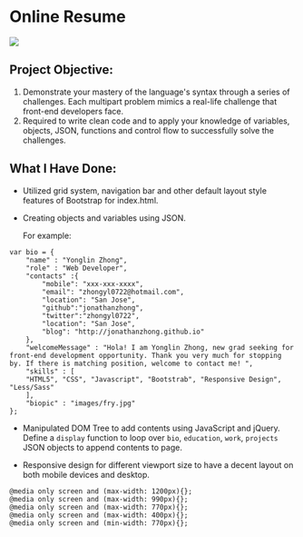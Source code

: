 # Online Resume
![](http://progressed.io/bar/100?title=Progress)

## Project Objective:
1. Demonstrate your mastery of the language's syntax through a series of challenges. Each multipart problem mimics a real-life challenge that front-end developers face. 
2. Required to write clean code and to apply your knowledge of variables, objects, JSON, functions and control flow to successfully solve the challenges.


## What I Have Done:
* Utilized grid system, navigation bar and other default layout style features of Bootstrap for index.html.


* Creating objects and variables using JSON. 

   For example:
```
var bio = {
    "name" : "Yonglin Zhong",
    "role" : "Web Developer",
    "contacts" :{
        "mobile": "xxx-xxx-xxxx",
        "email": "zhongyl0722@hotmail.com",
        "location": "San Jose",
        "github":"jonathanzhong",
        "twitter":"zhongyl0722",
        "location": "San Jose",
        "blog": "http://jonathanzhong.github.io"
    }, 
    "welcomeMessage" : "Hola! I am Yonglin Zhong, new grad seeking for front-end development opportunity. Thank you very much for stopping by. If there is matching position, welcome to contact me! ",
    "skills" : [
    "HTML5", "CSS", "Javascript", "Bootstrab", "Responsive Design", "Less/Sass"
    ],
    "biopic" : "images/fry.jpg"    
};
```


* Manipulated DOM Tree to add contents using JavaScript and jQuery.
Define a `display` function to loop over `bio`, `education`, `work`, `projects` JSON objects to append contents to page.


* Responsive design for different viewport size to have a decent layout on both mobile devices and desktop.

```
@media only screen and (max-width: 1200px){};
@media only screen and (max-width: 990px){};
@media only screen and (max-width: 770px){};
@media only screen and (max-width: 400px){};
@media only screen and (min-width: 770px){};
```









